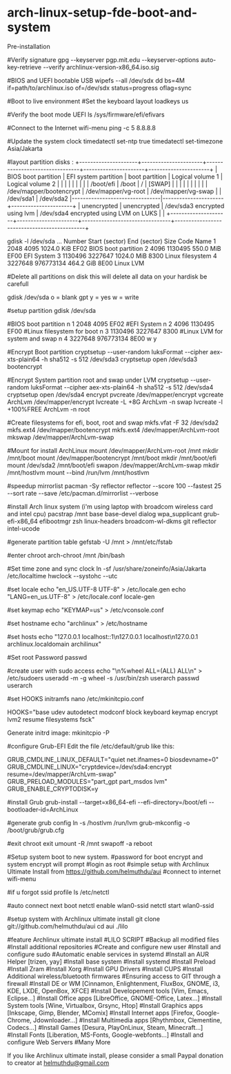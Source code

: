 # arch-linux-setup-fde-boot-and-system

Pre-installation

#Verify signature
gpg --keyserver pgp.mit.edu --keyserver-options auto-key-retrieve --verify archlinux-version-x86_64.iso.sig

#BIOS and UEFI bootable USB
wipefs --all /dev/sdx
dd bs=4M if=path/to/archlinux.iso of=/dev/sdx status=progress oflag=sync

#Boot to live environment
#Set the keyboard layout
loadkeys us

#Verify the boot mode UEFI
ls /sys/firmware/efi/efivars

#Connect to the Internet
wifi-menu
ping -c 5 8.8.8.8

#Update the system clock
timedatectl set-ntp true
timedatectl set-timezone Asia/Jakarta

#layout partition disks :
+---------------------+----------------------+--------------------------------+----------------------+----------------------+
| BIOS boot partition | EFI system partition | boot partition                 | Logical volume 1     | Logical volume 2     |
|                     |                      |                                |                      |                      |
|                     | /boot/efi            | /boot                          | /                    | [SWAP]               |
|                     |                      |                                |                      |                      |
|                     |                      | /dev/mapper/bootencrypt        | /dev/mapper/vg-root  | /dev/mapper/vg-swap  |
| /dev/sda1           | /dev/sda2            |--------------------------------|----------------------+----------------------+
| unencrypted         | unencrypted          |  /dev/sda3 encrypted using lvm | /dev/sda4 encrypted using LVM on LUKS       |                    |
+---------------------+----------------------+--------------------------------+---------------------------------------------+

gdisk -l /dev/sda
...
Number  Start (sector)    End (sector)  Size       Code  Name
   1            2048            4095   1024.0 KiB  EF02  BIOS boot partition
   2            4096         1130495   550.0 MiB   EF00  EFI System
   3         1130496         3227647   1024.0 MiB  8300  Linux filesystem
   4         3227648       976773134   464.2 GiB   8E00  Linux LVM
   
#Delete all partitions on disk this will delete all data on your hardisk be carefull

gdisk /dev/sda
o = blank gpt
y = yes
w = write

#setup partition
gdisk /dev/sda

#BIOS boot partition
n
1
2048
4095
EF02
#EFI System
n
2
4096
1130495
EF00
#Linux filesystem for boot
n
3
1130496
3227647
8300
#Linux LVM for system and swap
n
4
3227648
976773134
8E00
w
y

#Encrypt Boot partition
cryptsetup --user-random luksFormat --cipher aex-xts-plain64 -h sha512 -s 512 /dev/sda3
cryptsetup open /dev/sda3 bootencrypt

#Encrypt System partition root and swap under LVM
cryptsetup --user-random luksFormat --cipher aex-xts-plain64 -h sha512 -s 512 /dev/sda4
cryptsetup open /dev/sda4 encrypt
pvcreate /dev/mapper/encrypt
vgcreate ArchLvm /dev/mapper/encrypt
lvcreate -L +8G ArchLvm -n swap
lvcreate -l +100%FREE ArchLvm -n root
 
#Create filesystems for efi, boot, root and swap
mkfs.vfat -F 32 /dev/sda2
mkfs.ext4 /dev/mapper/bootencrypt
mkfs.ext4 /dev/mapper/ArchLvm-root
mkswap /dev/mapper/ArchLvm-swap

#Mount for install ArchLinux
mount /dev/mapper/ArchLvm-root /mnt
mkdir /mnt/boot
mount /dev/mapper/bootencrypt /mnt/boot
mkdir /mnt/boot/efi
mount /dev/sda2 /mnt/boot/efi
swapon /dev/mapper/ArchLvm-swap
mkdir /mnt/hostlvm
mount --bind /run/lvm /mnt/hostlvm

#speedup mirrorlist
pacman -Sy reflector
reflector --score 100 --fastest 25 --sort rate --save /etc/pacman.d/mirrorlist --verbose

#install Arch linux system (i'm using laptop with broadcom wireless card and intel cpu)
pacstrap /mnt base base-devel dialog wpa_supplicant grub-efi-x86_64 efibootmgr zsh linux-headers broadcom-wl-dkms git reflector intel-ucode

#generate partition table
gefstab -U /mnt > /mnt/etc/fstab

#enter chroot
arch-chroot /mnt /bin/bash

#Set time zone and sync clock
ln -sf /usr/share/zoneinfo/Asia/Jakarta /etc/localtime
hwclock --systohc --utc

#set locale
echo "en_US.UTF-8 UTF-8" > /etc/locale.gen
echo "LANG=en_us.UTF-8" > /etc/locale.conf
locale-gen

#set keymap
echo "KEYMAP=us" > /etc/vconsole.conf

#set hostname
echo "archlinux" > /etc/hostname

#set hosts
echo "127.0.0.1	localhost::1\n127.0.0.1		localhost\n127.0.0.1	archlinux.localdomain	archilinux"

#Set root Password
passwd

#create user with sudo access
echo "\n%wheel ALL=(ALL) ALL\n" > /etc/sudoers
useradd -m -g wheel -s /usr/bin/zsh userarch
passwd userarch

#set HOOKS initramfs
nano /etc/mkinitcpio.conf

HOOKS="base udev autodetect modconf block keyboard keymap encrypt lvm2 resume filesystems fsck"

Generate initrd image:
mkinitcpio -P

#configure Grub-EFI
Edit the file /etc/default/grub like this:

GRUB_CMDLINE_LINUX_DEFAULT="quiet net.ifnames=0 biosdevname=0"
GRUB_CMDLINE_LINUX="cryptdevice=/dev/sda4:encrypt resume=/dev/mapper/ArchLvm-swap"
GRUB_PRELOAD_MODULES="part_gpt part_msdos lvm"
GRUB_ENABLE_CRYPTODISK=y


#install Grub
grub-install --target=x86_64-efi --efi-directory=/boot/efi --bootloader-id=ArchLinux

#generate grub config
ln -s /hostlvm /run/lvm
grub-mkconfig -o /boot/grub/grub.cfg

#exit chroot
exit
umount -R /mnt
swapoff -a
reboot

#Setup system boot to new system. 
#password for boot encrypt and system encrypt will prompt
#login as root 
#simple setup with Archlinux Ultimate Install from https://github.com/helmuthdu/aui
#connect to internet
wifi-menu

#if u forgot ssid profile
ls /etc/netctl 

#auto connect next boot
netctl enable wlan0-ssid
netctl start wlan0-ssid

#setup system with Archlinux ultimate install
git clone git://github.com/helmuthdu/aui
cd aui
./lilo

#feature Archlinux ultimate install
#LILO SCRIPT
#Backup all modified files
#Install additional repositories
#Create and configure new user
#Install and configure sudo
#Automatic enable services in systemd
#Install an AUR Helper [trizen, yay]
#Install base system
#Install systemd
#Install Preload
#Install Zram
#Install Xorg
#Install GPU Drivers
#Install CUPS
#Install Additional wireless/bluetooth firmwares
#Ensuring access to GIT through a firewall
#Install DE or WM [Cinnamon, Enlightenment, FluxBox, GNOME, i3, KDE, LXDE, OpenBox, XFCE]
#Install Developement tools [Vim, Emacs, Eclipse...]
#Install Office apps [LibreOffice, GNOME-Office, Latex...]
#Install System tools [Wine, Virtualbox, Grsync, Htop]
#Install Graphics apps [Inkscape, Gimp, Blender, MComix]
#Install Internet apps [Firefox, Google-Chrome, Jdownloader...]
#Install Multimedia apps [Rhythmbox, Clementine, Codecs...]
#Install Games [Desura, PlayOnLinux, Steam, Minecraft...]
#Install Fonts [Liberation, MS-Fonts, Google-webfonts...]
#Install and configure Web Servers
#Many More

If you like Archlinux ultimate install, please consider a small Paypal donation to creator at helmuthdu@gmail.com 


